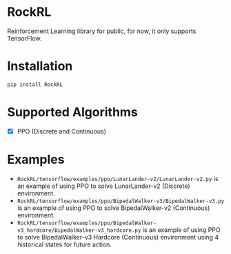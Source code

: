 # RockRL
Reinforcement Learning library for public, for now, it only supports TensorFlow.

# Installation
```bash
pip install RockRL
```

# Supported Algorithms
- [x] PPO (Discrete and Continuous)

# Examples
- ```RockRL/tensorflow/examples/ppo/LunarLander-v2/LunarLander-v2.py``` is an example of using PPO to solve LunarLander-v2 (Discrete) environment.
- ```RockRL/tensorflow/examples/ppo/BipedalWalker-v3/BipedalWalker-v3.py``` is an example of using PPO to solve BipedalWalker-v2 (Continuous) environment.
- ```RockRL/tensorflow/examples/ppo/BipedalWalker-v3_hardcore/BipedalWalker-v3_hardcore.py``` is an example of using PPO to solve BipedalWalker-v3 Hardcore (Continuous) environment using 4 historical states for future action.
